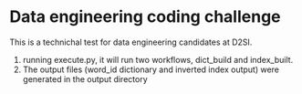 # Data engineering coding challenge

This is a technichal test for data engineering candidates at D2SI.


1. running execute.py, it will run two workflows, dict_build and index_built.
2. The output files (word_id dictionary and inverted index output) were generated in the output directory